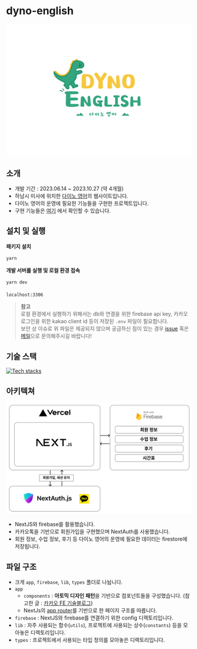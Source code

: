 # dyno-english
![dyno-english](public/images/image-dyno-english-full.webp)

## 소개
- 개발 기간 : 2023.06.14 ~ 2023.10.27 (약 4개월)
- 하남시 미사에 위치한 [다이노 영어](https://naver.me/FNuOZAku)의 웹사이트입니다.
- 다이노 영어의 운영에 필요한 기능들을 구현한 프로젝트입니다.
- 구현 기능들은 [여기](/docs/구현_기능.md) 에서 확인할 수 있습니다.

## 설치 및 실행
**패키지 설치**
```bash
yarn
```

**개발 서버를 실행 및 로컬 환경 접속**
```bash
yarn dev

localhost:3306
```

> **참고**<br />
로컬 환경에서 실행하기 위해서는 db와 연결을 위한 firebase api key, 카카오 로그인을 위한 kakao client id 등이 저장된 `.env` 파일이 필요합니다.<br />
보안 상 이슈로 위 파일은 제공되지 않으며 궁금하신 점이 있는 경우 [issue](https://github.com/gouz7514/dyno-english/issues) 혹은 [메일](mailto:gouz7514@gmail.com)으로 문의해주시길 바랍니다!

## 기술 스택
[![Tech stacks](https://skillicons.dev/icons?i=ts,nextjs,vercel,firebase,styledcomponents)](https://skillicons.dev)

## 아키텍쳐
![infrastructure](public/images/image-infrastructure.png)
- NextJS와 firebase를 활용했습니다.
- 카카오톡을 기반으로 회원가입을 구현했으며 NextAuth를 사용했습니다.
- 회원 정보, 수업 정보, 후기 등 다이노 영어의 운영에 필요한 데이터는 firestore에 저장됩니다.
  
## 파일 구조
- 크게 `app`, `firebase`, `lib`, `types` 폴더로 나뉩니다.
- `app`
  - `components` : **아토믹 디자인 패턴**을 기반으로 컴포넌트들을 구성했습니다. (참고한 글 : [카카오 FE 기술블로그](https://fe-developers.kakaoent.com/2022/220505-how-page-part-use-atomic-design-system/))
  - NextJs의 [app router](https://nextjs.org/docs/app/building-your-application/routing)를 기반으로 한 페이지 구조를 따릅니다.
- `firebase` : NextJS와 firebase를 연결하기 위한 config 디렉토리입니다.
- `lib` : 자주 사용되는 함수(`utils`), 프로젝트에 사용되는 상수(`constants`) 등을 모아놓은 디렉토리입니다.
- `types` : 프로젝트에서 사용되는 타입 정의를 모아놓은 디렉토리입니다.
